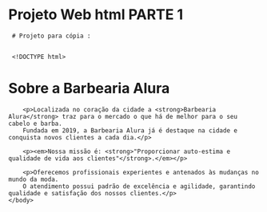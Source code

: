 # Projeto Web html **PARTE 1**



     # Projeto para cópia :
     
     
     <!DOCTYPE html>
<html lang="pt-br">
    <head>
        <meta charset="UTF-8">
        <title>Barbearia Alura</title>
    </head>
    <body>
        <h1>Sobre a Barbearia Alura</h1>

        <p>Localizada no coração da cidade a <strong>Barbearia Alura</strong> traz para o mercado o que há de melhor para o seu cabelo e barba. 
        Fundada em 2019, a Barbearia Alura já é destaque na cidade e conquista novos clientes a cada dia.</p>

        <p><em>Nossa missão é: <strong>"Proporcionar auto-estima e qualidade de vida aos clientes"</strong>.</em></p>

        <p>Oferecemos profissionais experientes e antenados às mudanças no mundo da moda. 
        O atendimento possui padrão de excelência e agilidade, garantindo qualidade e satisfação dos nossos clientes.</p>
    </body>
</html>
